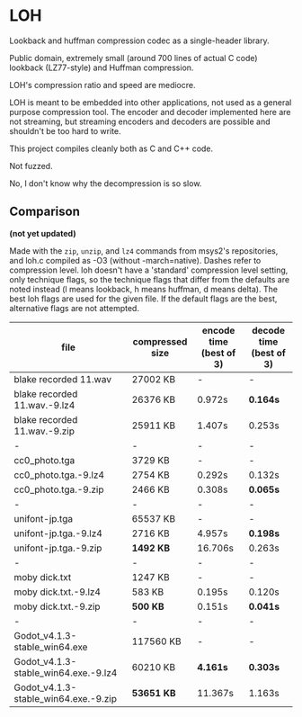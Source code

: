 # LOH

Lookback and huffman compression codec as a single-header library.

Public domain, extremely small (around 700 lines of actual C code) lookback (LZ77-style) and Huffman compression.

LOH's compression ratio and speed are mediocre.

LOH is meant to be embedded into other applications, not used as a general purpose compression tool. The encoder and decoder implemented here are not streaming, but streaming encoders and decoders are possible and shouldn't be too hard to write.

This project compiles cleanly both as C and C++ code.

Not fuzzed.

No, I don't know why the decompression is so slow.

## Comparison

**(not yet updated)**

Made with the `zip`, `unzip`, and `lz4` commands from msys2's repositories, and loh.c compiled as -O3 (without -march=native). Dashes refer to compression level. loh doesn't have a 'standard' compression level setting, only technique flags, so the technique flags that differ from the defaults are noted instead (l means lookback, h means huffman, d means delta). The best loh flags are used for the given file. If the default flags are the best, alternative flags are not attempted.

file | compressed size | encode time (best of 3) | decode time (best of 3)
-|-|-|-
blake recorded 11.wav | 27002 KB | - | -
blake recorded 11.wav.-9.lz4 | 26376 KB | 0.972s | **0.164s**
blake recorded 11.wav.-9.zip | 25911 KB | 1.407s | 0.253s
-|-|-|-
cc0_photo.tga | 3729 KB | - | -
cc0_photo.tga.-9.lz4 | 2754 KB | 0.292s | 0.132s
cc0_photo.tga.-9.zip | 2466 KB | 0.308s | **0.065s**
-|-|-|-
unifont-jp.tga | 65537 KB | - | -
unifont-jp.tga.-9.lz4 | 2716 KB | 4.957s | **0.198s**
unifont-jp.tga.-9.zip | **1492 KB** | 16.706s | 0.263s
-|-|-|-
moby dick.txt | 1247 KB | - | -
moby dick.txt.-9.lz4 | 583 KB | 0.195s | 0.120s
moby dick.txt.-9.zip | **500 KB** | 0.151s | **0.041s**
-|-|-|-
Godot_v4.1.3-stable_win64.exe | 117560 KB | - | -
Godot_v4.1.3-stable_win64.exe.-9.lz4 | 60210 KB | **4.161s** | **0.303s**
Godot_v4.1.3-stable_win64.exe.-9.zip | **53651 KB** | 11.367s | 1.163s

